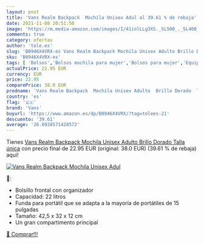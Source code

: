 ```yaml
---
layout: post
title: 'Vans Realm Backpack  Mochila Unisex Adul al 39.61 % de rebaja'
date: 2021-11-08 20:51:50
image: 'https://m.media-amazon.com/images/I/41iolLLg3XS._SL500_._SL400_.jpg'
comments: true
category: ofertas
author: 'tole.es'
slug: 'B0946X4VRX-es Vans Realm Backpack Mochila Unisex Adulto Brillo Dorado...'
sku: 'B0946X4VRX-es'
tags: [ 'Bolsos','Bolsos mochila para mujer','Bolsos para mujer','Equipaje','Mochilas','Mochilas tipo casual','Zapatos y complementos','backpack','mochila','unisex','vans', ]
actualPrice: 22.95 EUR
currency: EUR
price: 22.95
comparePrice: 38.0 EUR
prodname: 'Vans Realm Backpack  Mochila Unisex Adulto  Brillo Dorado  Talla única'
country: 'es'
flag: '🇪🇸'
brand: 'Vans'
buyurl: 'https://www.amazon.es/dp/B0946X4VRX/?tag=tolees-21'
descuento: '39.61'
average: '26.0928571428572'
---
```


Tienes [Vans Realm Backpack  Mochila Unisex Adulto  Brillo Dorado  Talla única](https://www.amazon.es/dp/B0946X4VRX/?tag=tolees-21) con precio final de  22.95 EUR (original: 38.0 EUR) (39.61 %  de rebaja) aqui!

[![Vans Realm Backpack  Mochila Unisex Adul](https://m.media-amazon.com/images/I/41iolLLg3XS._SL500_._SL400_.jpg)](https://www.amazon.es/dp/B0946X4VRX/?tag=tolees-21)

🔎:

- Bolsillo frontal con organizador
- Capacidad: 22 litros
- Funda para portátil que se adapta a la mayoría de portátiles de 15 pulgadas
- Tamaño: 42,5 x 32 x 12 cm
- Un gran compartimento principal

[🛒 Comprar!!!](https://www.amazon.es/dp/B0946X4VRX/?tag=tolees-21)
